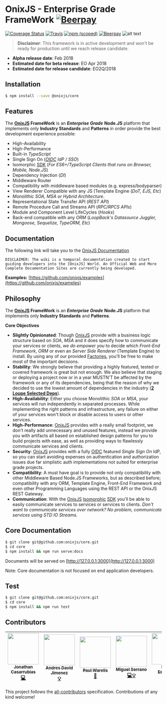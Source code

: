 OnixJS - Enterprise Grade FrameWork [![Beerpay](https://beerpay.io/onixjs/core/badge.svg?style=beer)](https://beerpay.io/onixjs/core) 
================
[![Coverage Status](https://coveralls.io/repos/github/onixjs/core/badge.svg?branch=master)](https://coveralls.io/github/onixjs/core?branch=master) [![Travis](https://img.shields.io/travis/onixjs/core.svg)](https://travis-ci.org/onixjs/core) [![npm (scoped)](https://img.shields.io/npm/v/@onixjs/core.svg)](http://npmjs.com/package/@onixjs/core) [![Beerpay](https://beerpay.io/onixjs/core/make-wish.svg?style=flat)](https://beerpay.io/onixjs/core?focus=wish)
![alt text](https://raw.githubusercontent.com/onixjs/core/master/misc/onix-splash.png "OnixJS")


> **Disclaimer**: This framework is in active development and won't be ready for production until we reach release candidate.
 - **Alpha release date**: Feb 2018
 - **Estimated date for beta release**: EO Apr 2018
 - **Estimated date for release candidate**: EO2Q/2018

## Installation

````sh
$ npm install --save @onixjs/core
````
## Features

The **[OnixJS] FrameWork** is an ***Enterprise Grade*** **Node.JS** platform that implements only **Industry Standards** and **Patterns** in order provide the best development experience possible:

- High-Availability
- High-Performance
- Built-in *TypeScript*
- Single Sign On (*[OIDC] IdP / SSO*)
- Isomorphic [SDK] (*For ES6+/TypeScript Clients that runs on Browser, Mobile, Node.JS*)
- Dependency Injection (*DI*)
- Middleware Router
- Compatibility with middleware based modules (e.g. express/bodyparser)
- View Renderer Compatible with any JS (Template Engine (*DoT, EJS, Etc*)
- *Monolithic SOA, MSA or Hybrid Architecture*.
- Representational State Transfer API (*REST API*)
- Remote Procedure Call and Streams API (*RPC/RPCS APIs*)
- Module and Component Level LifeCycles (*Hooks*)
- Back-end compatible with any *ORM* (*LoopBack's Datasource Juggler, Mongoose, Sequelize, TypeORM, Etc*)

## Documentation
The following link will take you to the [OnixJS Documentation](https://github.com/onixjs/core/wiki)

`DISCLAIMER: The wiki is a temporal documentation created to start guiding developers into the [OnixJS] World. An Official Web and More Complete Documentation Sites are currently being developed.`

**Examples:** [https://github.com/onixjs/examples](https://github.com/onixjs/examples)

## Philosophy
The **[OnixJS] FrameWork** is an ***Enterprise Grade*** **Node.JS** platform that implements only **Industry Standards** and **Patterns**.

**Core Objectives**


- **Slightly Opinionated**: Though [OnixJS] provide with a business logic structure based on *SOA*, *MSA* and it does specify how to communicate your services or clients, *we do empower you* to decide which *Front-End Framework*, *ORM* or even an *Server Side Renderer* (Template Engine) to install. By using any of our provided [Factories], you'll be free to make most of the important decisions.
- **Stability**: We strongly believe that providing a highly featured, tested or covered framework is great but not enough. We also believe that staging or deploying a project now or in a year MUSTN'T be affected by the framework or any of its dependencies, being that the reason of why we decided to use the lowest amount of dependencies in the industry (**[2 Loupe Selected Deps](https://github.com/onixjs/core/blob/master/package.json)**). 
- **High-Availability**: Either you choose Monolithic *SOA* or *MSA*, your services will run independently in separated processes. While implementing the right patterns and infrastructure, any failure on either of your services won't block or disable access to users or other services.
- **High-Performance**: [OnixJS] provides with a really small footprint, we don't really add unnecessary and unused features, instead we provide you with artifacts all based on established design patterns for you to build projects with ease, as well as providing ways to flawlessly communicate services and clients. 
- **Security**: [OnixJS] provides with a fully [OIDC] featured *Single Sign On* IdP, so you can start avoiding expenses on authentication and authorization issues due far simplistic auth implementations not suited for enterprise grade projects.
- **Compatibility**: A must have goal is to provide not only compatibility with other Middleware Based Node.JS Frameworks, but as described before; compatibility with any ORM, Template Engine, Front-End Framework and even other Programming Languages using the REST API or the OnixJS REST Gateway.
- **Communication**: With the [OnixJS] [Isomorphic] [SDK] you'll be able to easily communicate services to services or services to clients. *Don't want to communicate services over network? No problem, communicate services using STD IO Streams.*


## Core Documentation

````sh
$ git clone git@github.com:onixjs/core.git
$ cd core
$ npm install && npm run serve:docs
````
Documents will be served on [http://127.0.0.1:3000](http://127.0.0.1:3000)

Note: Core documentation is not focused on end application developers.

## Test

````sh
$ git clone git@github.com:onixjs/core.git
$ cd core
$ npm install && npm run test
````
## Contributors

<!-- ALL-CONTRIBUTORS-LIST:START - Do not remove or modify this section -->
| [<img src="https://avatars0.githubusercontent.com/u/1533239?v=3" width="100px;"/><br /><sub>Jonathan Casarrubias</sub>](http://mean.expert/)<br />[💻](https://github.com/onixjs/core/commits?author=jonathan-casarrubias) | [<img src="https://avatars1.githubusercontent.com/u/12107518?v=3" width="100px;"/><br /><sub>Andres David Jimenez</sub>](https://plus.google.com/+AndresJimenezS/posts)<br />[💡](https://github.com/onixjs/examples/commits?author=kattsushi) | [<img src="https://avatars0.githubusercontent.com/u/40091?s=460&v=4" width="100px;"/><br /><sub>Paul Warelis</sub>](https://github.com/pwarelis)<br />[📖](https://github.com/onixjs/core/commits?author=pwarelis) | [<img src="https://avatars0.githubusercontent.com/u/17414885?s=460&v=4" width="100px;"/><br /><sub>Miguel Serrano</sub>](https://github.com/Serranom4)<br />[💻](https://github.com/onixjs/sdk/commits?author=Serranom4)[💡](https://github.com/onixjs/examples/commits?author=Serranom4) | [<img src="https://avatars1.githubusercontent.com/u/2659407?s=460&v=4" width="100px;"/><br /><sub>Ixshel Escamilla</sub>](https://github.com/ixshelescamilla)<br />[📋](https://github.com/onixjs)[🔍](https://github.com/onixjs) | [<img src="https://avatars0.githubusercontent.com/u/7293874?s=460&v=4" width="100px;"/><br /><sub>Raul Vargas</sub>](https://github.com/raul26)<br />[🔌](https://github.com/onixjs/vcode/commits?author=raul26) |
| :---: | :---: | :---: | :---: | :---: | :---: |
<!-- ALL-CONTRIBUTORS-LIST:END -->

This project follows the [all-contributors](https://github.com/kentcdodds/all-contributors) specification. Contributions of any kind welcome!


[OnixJS]: http://onixjs.io
[Factories]: https://en.wikipedia.org/wiki/Factory_method_pattern
[Factory Methid]: https://en.wikipedia.org/wiki/Factory_method_pattern
[OIDC]: http://openid.net/connect/
[Isomorphic]: https://en.wikipedia.org/wiki/Isomorphic_JavaScript
[SDK]: https://github.com/onixjs/sdk